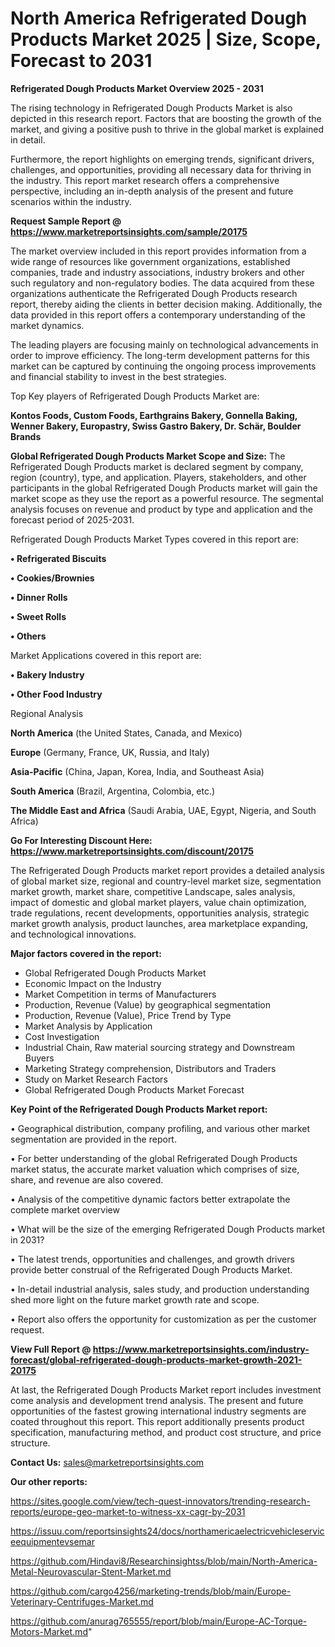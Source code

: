 # North America Refrigerated Dough Products Market 2025 | Size, Scope, Forecast to 2031

<Strong> Refrigerated Dough Products Market Overview 2025 - 2031</strong>

The rising technology in Refrigerated Dough Products Market is also depicted in this research report. Factors that are boosting the growth of the market, and giving a positive push to thrive in the global market is explained in detail.

Furthermore, the report highlights on emerging trends, significant drivers, challenges, and opportunities, providing all necessary data for thriving in the industry. This report market research offers a comprehensive perspective, including an in-depth analysis of the present and future scenarios within the industry.

<strong>Request Sample Report @ <a href=https://www.marketreportsinsights.com/sample/20175>https://www.marketreportsinsights.com/sample/20175</a></strong>

The market overview included in this report provides information from a wide range of resources like government organizations, established companies, trade and industry associations, industry brokers and other such regulatory and non-regulatory bodies. The data acquired from these organizations authenticate the Refrigerated Dough Products research report, thereby aiding the clients in better decision making. Additionally, the data provided in this report offers a contemporary understanding of the market dynamics.

The leading players are focusing mainly on technological advancements in order to improve efficiency. The long-term development patterns for this market can be captured by continuing the ongoing process improvements and financial stability to invest in the best strategies.

Top Key players of Refrigerated Dough Products Market are:

<strong>Kontos Foods, Custom Foods, Earthgrains Bakery, Gonnella Baking, Wenner Bakery, Europastry, Swiss Gastro Bakery, Dr. Schär, Boulder Brands</strong>

<strong><b>Global Refrigerated Dough Products Market Scope and Size:</b></strong>
The Refrigerated Dough Products market is declared segment by company, region (country), type, and application. Players, stakeholders, and other participants in the global Refrigerated Dough Products market will gain the market scope as they use the report as a powerful resource. The segmental analysis focuses on revenue and product by type and application and the forecast period of 2025-2031.

Refrigerated Dough Products Market Types covered in this report are:

<strong>• Refrigerated Biscuits

• Cookies/Brownies

• Dinner Rolls

• Sweet Rolls

• Others</strong>

Market Applications covered in this report are:

<strong>• Bakery Industry

• Other Food Industry</strong> 

Regional Analysis

<strong>North America</strong> (the United States, Canada, and Mexico)

<strong>Europe</strong> (Germany, France, UK, Russia, and Italy)

<strong>Asia-Pacific</strong> (China, Japan, Korea, India, and Southeast Asia)

<strong>South America</strong> (Brazil, Argentina, Colombia, etc.)

<strong>The Middle East and Africa</strong> (Saudi Arabia, UAE, Egypt, Nigeria, and South Africa)

<strong>Go For Interesting Discount Here: <a href=https://www.marketreportsinsights.com/discount/20175>https://www.marketreportsinsights.com/discount/20175</a></strong>

The Refrigerated Dough Products market report provides a detailed analysis of global market size, regional and country-level market size, segmentation market growth, market share, competitive Landscape, sales analysis, impact of domestic and global market players, value chain optimization, trade regulations, recent developments, opportunities analysis, strategic market growth analysis, product launches, area marketplace expanding, and technological innovations.

<strong><b>Major factors covered in the report:</b></strong>
<ul>
  <li>Global Refrigerated Dough Products Market </li>
  <li>Economic Impact on the Industry</li>
  <li>Market Competition in terms of Manufacturers</li>
  <li>Production, Revenue (Value) by geographical segmentation</li>
  <li>Production, Revenue (Value), Price Trend by Type</li>
  <li>Market Analysis by Application</li>
  <li>Cost Investigation</li>
  <li>Industrial Chain, Raw material sourcing strategy and Downstream Buyers</li>
  <li>Marketing Strategy comprehension, Distributors and Traders</li>
  <li>Study on Market Research Factors</li>
  <li>Global Refrigerated Dough Products Market Forecast</li>
</ul>

<strong><b>Key Point of the Refrigerated Dough Products Market report:</b></strong>

• Geographical distribution, company profiling, and various other market segmentation are provided in the report.

• For better understanding of the global Refrigerated Dough Products market status, the accurate market valuation which comprises of size, share, and revenue are also covered.

• Analysis of the competitive dynamic factors better extrapolate the complete market overview

• What will be the size of the emerging Refrigerated Dough Products market in 2031?

• The latest trends, opportunities and challenges, and growth drivers provide better construal of the Refrigerated Dough Products Market.

• In-detail industrial analysis, sales study, and production understanding shed more light on the future market growth rate and scope.

• Report also offers the opportunity for customization as per the customer request.

<strong><b>View Full Report @ <a href=https://www.marketreportsinsights.com/industry-forecast/global-refrigerated-dough-products-market-growth-2021-20175>https://www.marketreportsinsights.com/industry-forecast/global-refrigerated-dough-products-market-growth-2021-20175</a></b></strong>


At last, the Refrigerated Dough Products Market report includes investment come analysis and development trend analysis. The present and future opportunities of the fastest growing international industry segments are coated throughout this report. This report additionally presents product specification, manufacturing method, and product cost structure, and price structure.

<strong>Contact Us:</strong>
sales@marketreportsinsights.com

<strong>Our other reports:</strong>

<a href=https://sites.google.com/view/tech-quest-innovators/trending-research-reports/europe-geo-market-to-witness-xx-cagr-by-2031>https://sites.google.com/view/tech-quest-innovators/trending-research-reports/europe-geo-market-to-witness-xx-cagr-by-2031</a>

<a href=https://issuu.com/reportsinsights24/docs/northamericaelectricvehicleserviceequipmentevsemar>https://issuu.com/reportsinsights24/docs/northamericaelectricvehicleserviceequipmentevsemar</a>

<a href=https://github.com/Hindavi8/Researchinsightss/blob/main/North-America-Metal-Neurovascular-Stent-Market.md>https://github.com/Hindavi8/Researchinsightss/blob/main/North-America-Metal-Neurovascular-Stent-Market.md</a>

<a href=https://github.com/cargo4256/marketing-trends/blob/main/Europe-Veterinary-Centrifuges-Market.md>https://github.com/cargo4256/marketing-trends/blob/main/Europe-Veterinary-Centrifuges-Market.md</a>

<a href=https://github.com/anurag765555/report/blob/main/Europe-AC-Torque-Motors-Market.md>https://github.com/anurag765555/report/blob/main/Europe-AC-Torque-Motors-Market.md</a>"
